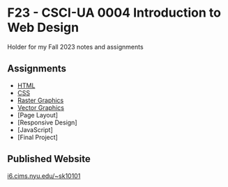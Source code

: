# F23 - CSCI-UA 0004 Introduction to Web Design 

Holder for my Fall 2023 notes and assignments

## Assignments

* [HTML](index.html)
* [CSS](index.html)
* [Raster Graphics](images/index.html)
* [Vector Graphics](index.html)
* [Page Layout]
* [Responsive Design]
* [JavaScript]
* [Final Project]

## Published Website

[i6.cims.nyu.edu/~sk10101](https://i6.cims.nyu.edu/~sk10101/)